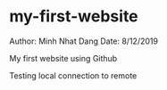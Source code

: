 # my-first-website

Author: Minh Nhat Dang
Date:   8/12/2019

My first website using Github

Testing local connection to remote
